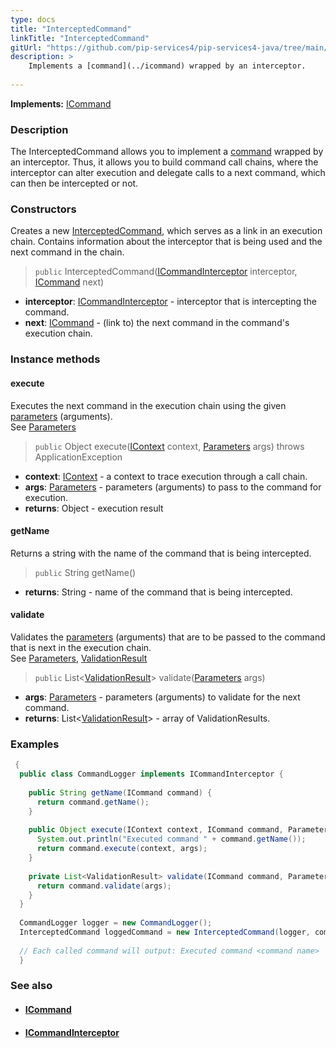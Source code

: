 ```yaml
---
type: docs
title: "InterceptedCommand"
linkTitle: "InterceptedCommand"
gitUrl: "https://github.com/pip-services4/pip-services4-java/tree/main/pip-services4-rpc-java"
description: > 
    Implements a [command](../icommand) wrapped by an interceptor.
    
---
```


**Implements:** [ICommand](../icommand)

### Description

The InterceptedCommand allows you  to implement a [command](../icommand) wrapped by an interceptor. Thus, it allows you to build command call chains, where the interceptor can alter execution and delegate calls to a next command, which can then be intercepted or not.

### Constructors
Creates a new [InterceptedCommand](), which serves as a link in an execution chain. Contains information 
about the interceptor that is being used and the next command in the chain.

> `public` InterceptedCommand([ICommandInterceptor](../icommand_interceptor) interceptor, [ICommand](../icommand) next)

- **interceptor**: [ICommandInterceptor](../icommand_interceptor) - interceptor that is intercepting the command.
- **next**: [ICommand](../icommand) - (link to) the next command in the command's execution chain.

### Instance methods

#### execute
Executes the next command in the execution chain using the given [parameters](../../../components/exec/parameters) (arguments).  
See [Parameters](../../../components/exec/parameters)

> `public` Object execute([IContext](../../../components/context/icontext) context, [Parameters](../../../components/exec/parameters) args) throws ApplicationException

- **context**: [IContext](../../../components/context/icontext) - a context to trace execution through a call chain.
- **args**: [Parameters](../../../components/exec/parameters) - parameters (arguments) to pass to the command for execution.
- **returns**: Object - execution result

#### getName
Returns a string with the name of the command that is being intercepted.

> `public` String getName()

- **returns**: String - name of the command that is being intercepted.


#### validate
Validates the [parameters](../../../components/exec/parameters) (arguments) that are to be passed to the command that is next 
in the execution chain.  
See [Parameters](../../../components/exec/parameters), [ValidationResult](../../../data/validate/validation_result)

> `public` List<[ValidationResult](../../../data/validate/validation_result)> validate([Parameters](../../../components/exec/parameters) args)

- **args**: [Parameters](../../../components/exec/parameters) - parameters (arguments) to validate for the next command.
- **returns**: List<[ValidationResult](../../../data/validate/validation_result)> - array of ValidationResults.

### Examples

```java
 {
  public class CommandLogger implements ICommandInterceptor {
 
    public String getName(ICommand command) {
      return command.getName();
    }
 
    public Object execute(IContext context, ICommand command, Parameters args) {
      System.out.println("Executed command " + command.getName());
      return command.execute(context, args);
    }
 
    private List<ValidationResult> validate(ICommand command, Parameters args) {
      return command.validate(args);
    }
  }
 
  CommandLogger logger = new CommandLogger();
  InterceptedCommand loggedCommand = new InterceptedCommand(logger, command);
 
  // Each called command will output: Executed command <command name>
  }
```

### See also
- #### [ICommand](../icommand)
- #### [ICommandInterceptor](../icommand_interceptor)
